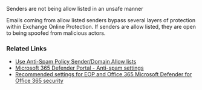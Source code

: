 Senders are not being allow listed in an unsafe manner

Emails coming from allow listed senders bypass several layers of protection within Exchange Online Protection. If senders are allow listed, they are open to being spoofed from malicious actors.

### Related Links

* [Use Anti-Spam Policy Sender/Domain Allow lists](https://aka.ms/orca-antispam-docs-4) 
* [Microsoft 365 Defender Portal - Anti-spam settings](https://security.microsoft.com/antispam) 
* [Recommended settings for EOP and Office 365 Microsoft Defender for Office 365 security](https://aka.ms/orca-atpp-docs-6)
